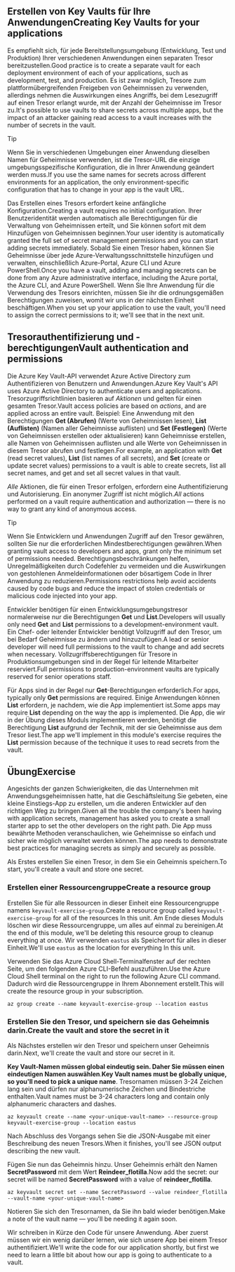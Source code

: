## <a name="creating-key-vaults-for-your-applications"></a><span data-ttu-id="fbd69-101">Erstellen von Key Vaults für Ihre Anwendungen</span><span class="sxs-lookup"><span data-stu-id="fbd69-101">Creating Key Vaults for your applications</span></span>

<span data-ttu-id="fbd69-102">Es empfiehlt sich, für jede Bereitstellungsumgebung (Entwicklung, Test und Produktion) Ihrer verschiedenen Anwendungen einen separaten Tresor bereitzustellen.</span><span class="sxs-lookup"><span data-stu-id="fbd69-102">Good practice is to create a separate vault for each deployment environment of each of your applications, such as development, test, and production.</span></span> <span data-ttu-id="fbd69-103">Es ist zwar möglich, Tresore zum plattformübergreifenden Freigeben von Geheimnissen zu verwenden, allerdings nehmen die Auswirkungen eines Angriffs, bei dem Lesezugriff auf einen Tresor erlangt wurde, mit der Anzahl der Geheimnisse im Tresor zu.</span><span class="sxs-lookup"><span data-stu-id="fbd69-103">It's possible to use vaults to share secrets across multiple apps, but the impact of an attacker gaining read access to a vault increases with the number of secrets in the vault.</span></span>

> [!TIP]
> <span data-ttu-id="fbd69-104">Wenn Sie in verschiedenen Umgebungen einer Anwendung dieselben Namen für Geheimnisse verwenden, ist die Tresor-URL die einzige umgebungsspezifische Konfiguration, die in Ihrer Anwendung geändert werden muss.</span><span class="sxs-lookup"><span data-stu-id="fbd69-104">If you use the same names for secrets across different environments for an application, the only environment-specific configuration that has to change in your app is the vault URL.</span></span>

<span data-ttu-id="fbd69-105">Das Erstellen eines Tresors erfordert keine anfängliche Konfiguration.</span><span class="sxs-lookup"><span data-stu-id="fbd69-105">Creating a vault requires no initial configuration.</span></span> <span data-ttu-id="fbd69-106">Ihrer Benutzeridentität werden automatisch alle Berechtigungen für die Verwaltung von Geheimnissen erteilt, und Sie können sofort mit dem Hinzufügen von Geheimnissen beginnen.</span><span class="sxs-lookup"><span data-stu-id="fbd69-106">Your user identity is automatically granted the full set of secret management permissions and you can start adding secrets immediately.</span></span> <span data-ttu-id="fbd69-107">Sobald Sie einen Tresor haben, können Sie Geheimnisse über jede Azure-Verwaltungsschnittstelle hinzufügen und verwalten, einschließlich Azure-Portal, Azure CLI und Azure PowerShell.</span><span class="sxs-lookup"><span data-stu-id="fbd69-107">Once you have a vault, adding and managing secrets can be done from any Azure administrative interface, including the Azure portal, the Azure CLI, and Azure PowerShell.</span></span> <span data-ttu-id="fbd69-108">Wenn Sie Ihre Anwendung für die Verwendung des Tresors einrichten, müssen Sie ihr die ordnungsgemäßen Berechtigungen zuweisen, womit wir uns in der nächsten Einheit beschäftigen.</span><span class="sxs-lookup"><span data-stu-id="fbd69-108">When you set up your application to use the vault, you'll need to assign the correct permissions to it; we'll see that in the next unit.</span></span>

## <a name="vault-authentication-and-permissions"></a><span data-ttu-id="fbd69-109">Tresorauthentifizierung und -berechtigungen</span><span class="sxs-lookup"><span data-stu-id="fbd69-109">Vault authentication and permissions</span></span>

<span data-ttu-id="fbd69-110">Die Azure Key Vault-API verwendet Azure Active Directory zum Authentifizieren von Benutzern und Anwendungen.</span><span class="sxs-lookup"><span data-stu-id="fbd69-110">Azure Key Vault's API uses Azure Active Directory to authenticate users and applications.</span></span> <span data-ttu-id="fbd69-111">Tresorzugriffsrichtlinien basieren auf *Aktionen* und gelten für einen gesamten Tresor.</span><span class="sxs-lookup"><span data-stu-id="fbd69-111">Vault access policies are based on *actions*, and are applied across an entire vault.</span></span> <span data-ttu-id="fbd69-112">Beispiel: Eine Anwendung mit den Berechtigungen **Get (Abrufen)** (Werte von Geheimnissen lesen), **List (Auflisten)** (Namen aller Geheimnisse auflisten) und **Set (Festlegen)** (Werte von Geheimnissen erstellen oder aktualisieren) kann Geheimnisse erstellen, alle Namen von Geheimnissen auflisten und alle Werte von Geheimnissen in diesem Tresor abrufen und festlegen.</span><span class="sxs-lookup"><span data-stu-id="fbd69-112">For example, an application with **Get** (read secret values), **List** (list names of all secrets), and **Set** (create or update secret values) permissions to a vault is able to create secrets, list all secret names, and get and set all secret values in that vault.</span></span>

<span data-ttu-id="fbd69-113">*Alle* Aktionen, die für einen Tresor erfolgen, erfordern eine Authentifizierung und Autorisierung. Ein anonymer Zugriff ist nicht möglich.</span><span class="sxs-lookup"><span data-stu-id="fbd69-113">*All* actions performed on a vault require authentication and authorization &mdash; there is no way to grant any kind of anonymous access.</span></span>

> [!TIP]
> <span data-ttu-id="fbd69-114">Wenn Sie Entwicklern und Anwendungen Zugriff auf den Tresor gewähren, sollten Sie nur die erforderlichen Mindestberechtigungen gewähren.</span><span class="sxs-lookup"><span data-stu-id="fbd69-114">When granting vault access to developers and apps, grant only the minimum set of permissions needed.</span></span> <span data-ttu-id="fbd69-115">Berechtigungsbeschränkungen helfen, Unregelmäßigkeiten durch Codefehler zu vermeiden und die Auswirkungen von gestohlenen Anmeldeinformationen oder bösartigem Code in Ihrer Anwendung zu reduzieren.</span><span class="sxs-lookup"><span data-stu-id="fbd69-115">Permissions restrictions help avoid accidents caused by code bugs and reduce the impact of stolen credentials or malicious code injected into your app.</span></span>

<span data-ttu-id="fbd69-116">Entwickler benötigen für einen Entwicklungsumgebungstresor normalerweise nur die Berechtigungen **Get** und **List**.</span><span class="sxs-lookup"><span data-stu-id="fbd69-116">Developers will usually only need **Get** and **List** permissions to a development-environment vault.</span></span> <span data-ttu-id="fbd69-117">Ein Chef- oder leitender Entwickler benötigt Vollzugriff auf den Tresor, um bei Bedarf Geheimnisse zu ändern und hinzuzufügen.</span><span class="sxs-lookup"><span data-stu-id="fbd69-117">A lead or senior developer will need full permissions to the vault to change and add secrets when necessary.</span></span> <span data-ttu-id="fbd69-118">Vollzugriffsberechtigungen für Tresore in Produktionsumgebungen sind in der Regel für leitende Mitarbeiter reserviert.</span><span class="sxs-lookup"><span data-stu-id="fbd69-118">Full permissions to production-environment vaults are typically reserved for senior operations staff.</span></span>

<span data-ttu-id="fbd69-119">Für Apps sind in der Regel nur **Get**-Berechtigungen erforderlich.</span><span class="sxs-lookup"><span data-stu-id="fbd69-119">For apps, typically only **Get** permissions are required.</span></span> <span data-ttu-id="fbd69-120">Einige Anwendungen können **List** erfordern, je nachdem, wie die App implementiert ist.</span><span class="sxs-lookup"><span data-stu-id="fbd69-120">Some apps may require **List** depending on the way the app is implemented.</span></span> <span data-ttu-id="fbd69-121">Die App, die wir in der Übung dieses Moduls implementieren werden, benötigt die Berechtigung **List** aufgrund der Technik, mit der sie Geheimnisse aus dem Tresor liest.</span><span class="sxs-lookup"><span data-stu-id="fbd69-121">The app we'll implement in this module's exercise requires the **List** permission because of the technique it uses to read secrets from the vault.</span></span>

## <a name="exercise"></a><span data-ttu-id="fbd69-122">Übung</span><span class="sxs-lookup"><span data-stu-id="fbd69-122">Exercise</span></span>

<span data-ttu-id="fbd69-123">Angesichts der ganzen Schwierigkeiten, die das Unternehmen mit Anwendungsgeheimnissen hatte, hat die Geschäftsleitung Sie gebeten, eine kleine Einstiegs-App zu erstellen, um die anderen Entwickler auf den richtigen Weg zu bringen.</span><span class="sxs-lookup"><span data-stu-id="fbd69-123">Given all the trouble the company's been having with application secrets, management has asked you to create a small starter app to set the other developers on the right path.</span></span> <span data-ttu-id="fbd69-124">Die App muss bewährte Methoden veranschaulichen, wie Geheimnisse so einfach und sicher wie möglich verwaltet werden können.</span><span class="sxs-lookup"><span data-stu-id="fbd69-124">The app needs to demonstrate best practices for managing secrets as simply and securely as possible.</span></span>

<span data-ttu-id="fbd69-125">Als Erstes erstellen Sie einen Tresor, in dem Sie ein Geheimnis speichern.</span><span class="sxs-lookup"><span data-stu-id="fbd69-125">To start, you'll create a vault and store one secret.</span></span>

### <a name="create-a-resource-group"></a><span data-ttu-id="fbd69-126">Erstellen einer Ressourcengruppe</span><span class="sxs-lookup"><span data-stu-id="fbd69-126">Create a resource group</span></span>
<!---TODO: Update for sandbox?--->

<span data-ttu-id="fbd69-127">Erstellen Sie für alle Ressourcen in dieser Einheit eine Ressourcengruppe namens `keyvault-exercise-group`.</span><span class="sxs-lookup"><span data-stu-id="fbd69-127">Create a resource group called `keyvault-exercise-group` for all of the resources In this unit.</span></span> <span data-ttu-id="fbd69-128">Am Ende dieses Moduls löschen wir diese Ressourcengruppe, um alles auf einmal zu bereinigen.</span><span class="sxs-lookup"><span data-stu-id="fbd69-128">At the end of this module, we'll be deleting this resource group to cleanup everything at once.</span></span> <span data-ttu-id="fbd69-129">Wir verwenden `eastus` als Speicherort für alles in dieser Einheit.</span><span class="sxs-lookup"><span data-stu-id="fbd69-129">We'll use `eastus` as the location for everything In this unit.</span></span>

<span data-ttu-id="fbd69-130">Verwenden Sie das Azure Cloud Shell-Terminalfenster auf der rechten Seite, um den folgenden Azure CLI-Befehl auszuführen.</span><span class="sxs-lookup"><span data-stu-id="fbd69-130">Use the Azure Cloud Shell terminal on the right to run the following Azure CLI command.</span></span> <span data-ttu-id="fbd69-131">Dadurch wird die Ressourcengruppe in Ihrem Abonnement erstellt.</span><span class="sxs-lookup"><span data-stu-id="fbd69-131">This will create the resource group in your subscription.</span></span>

```azurecli
az group create --name keyvault-exercise-group --location eastus
```

### <a name="create-the-vault-and-store-the-secret-in-it"></a><span data-ttu-id="fbd69-132">Erstellen Sie den Tresor, und speichern sie das Geheimnis darin.</span><span class="sxs-lookup"><span data-stu-id="fbd69-132">Create the vault and store the secret in it</span></span>

<span data-ttu-id="fbd69-133">Als Nächstes erstellen wir den Tresor und speichern unser Geheimnis darin.</span><span class="sxs-lookup"><span data-stu-id="fbd69-133">Next, we'll create the vault and store our secret in it.</span></span>

<span data-ttu-id="fbd69-134">**Key Vault-Namen müssen global eindeutig sein. Daher Sie müssen einen eindeutigen Namen auswählen**.</span><span class="sxs-lookup"><span data-stu-id="fbd69-134">**Key Vault names must be globally unique, so you'll need to pick a unique name**.</span></span> <span data-ttu-id="fbd69-135">Tresornamen müssen 3-24 Zeichen lang sein und dürfen nur alphanumerische Zeichen und Bindestriche enthalten.</span><span class="sxs-lookup"><span data-stu-id="fbd69-135">Vault names must be 3-24 characters long and contain only alphanumeric characters and dashes.</span></span>

```azurecli
az keyvault create --name <your-unique-vault-name> --resource-group keyvault-exercise-group --location eastus
```

<span data-ttu-id="fbd69-136">Nach Abschluss des Vorgangs sehen Sie die JSON-Ausgabe mit einer Beschreibung des neuen Tresors.</span><span class="sxs-lookup"><span data-stu-id="fbd69-136">When it finishes, you'll see JSON output describing the new vault.</span></span>

<span data-ttu-id="fbd69-137">Fügen Sie nun das Geheimnis hinzu. Unser Geheimnis erhält den Namen **SecretPassword** mit dem Wert **Reindeer_flotilla**.</span><span class="sxs-lookup"><span data-stu-id="fbd69-137">Now add the secret: our secret will be named **SecretPassword** with a value of **reindeer_flotilla**.</span></span>

```azurecli
az keyvault secret set --name SecretPassword --value reindeer_flotilla --vault-name <your-unique-vault-name>
```

<span data-ttu-id="fbd69-138">Notieren Sie sich den Tresornamen, da Sie ihn bald wieder benötigen.</span><span class="sxs-lookup"><span data-stu-id="fbd69-138">Make a note of the vault name &mdash; you'll be needing it again soon.</span></span>

<span data-ttu-id="fbd69-139">Wir schreiben in Kürze den Code für unsere Anwendung. Aber zuerst müssen wir ein wenig darüber lernen, wie sich unsere App bei einem Tresor authentifiziert.</span><span class="sxs-lookup"><span data-stu-id="fbd69-139">We'll write the code for our application shortly, but first we need to learn a little bit about how our app is going to authenticate to a vault.</span></span>
